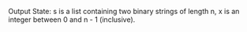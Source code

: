 Output State: s is a list containing two binary strings of length n, x is an integer between 0 and n - 1 (inclusive).